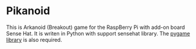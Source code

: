 # Pikanoid

This is Arkanoid (Breakout) game for the RaspBerry Pi with add-on board Sense Hat.
It is writen in Python with support sensehat library. The [pygame library](http://www.pygame.org/wiki/GettingStarted) is also required.

